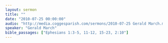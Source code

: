 ```yaml
---
layout: sermon
title: ""
date: "2010-07-25 00:00:00"
audio: "http://media.coggesparish.com/sermons/2010-07-25 Gerald March.mp3"
speaker: "Gerald March"
bible_passages: ["Ephesians 1:3-5, 11-12, 15-23, 2:10"]
---
```

